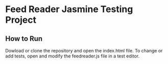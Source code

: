 # Feed Reader Jasmine Testing Project

## How to Run
Dowload or clone the repository and open the index.html file.
To change or add tests, open and modify the feedreader.js file in a test editor.
